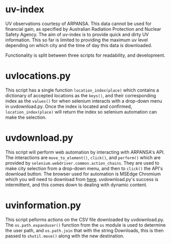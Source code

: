 # uv-index
UV observations courtesy of ARPANSA. This data cannot be used for financial gain, as specified by Australian Radiation Protection and Nuclear Safety Agency.
The aim of uv-index is to provide quick and dirty UV information. This so far is limited to providing the maximum uv level depending on which city and the time of day this data is downloaded. 

Functionality is split between three scripts for readability, and development.

# uvlocations.py
This script has a single function `location_index(place)` which contains a dictionary of accepted locations as the `keys()`, and their corresponding index as the `values()` for when selenium interacts with a drop-down menu in uvdownload.py. Once the index is located and confirmed, `location_index(place)` will return the index so selenium automation can make the selection.

# uvdownload.py
This script will perform web automation by interacting with ARPANSA's API. The interactions are `move_to_element()`, `click()`, and `perform()` which are provided by `selenium.webdriver.common.action_chains`. They are used to make city selection from a drop-down menu, and then to `click()` the API's download button. The browser used for automation is MSEdge Chromium which you will need to download from [here](https://docs.microsoft.com/en-us/microsoft-edge/webdriver-chromium/?tabs=python). uvdownload.py's success is intermittent, and this comes down to dealing with dynamic content.

# uvinformation.py 
This script peforms actions on the CSV file downloaded by uvdownload.py. The `os.path.expanduser()` function from the `os` module is used to determine the user path, and `os.path.join` that with the string Downloads, this is then passed to `shutil.move()` along with the new destination.
